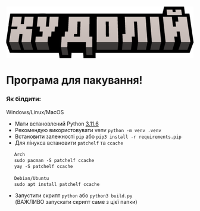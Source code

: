 ![Лого](https://github.com/xxanqw/hudoliy-resourcepack/blob/3e22022f440fbe8a61ce429501d7602c1b17a333/src/logo.png)  
# Програма для пакування!

### Як білдити:
Windows/Linux/MacOS
 - Мати встановлений Python [3.11.6](https://www.python.org/downloads/release/python-3116/#:~:text=Python%20community.-,Files,-Version)
 - Рекомендую використовувати venv `python -m venv .venv`
 - Встановити залежності `pip` або `pip3 install -r requirements.pip`
 - Для лінукса встановити `patchelf` та `ccache`
```
   Arch
   sudo pacman -S patchelf ccache
   yay -S patchelf ccache

   Debian/Ubuntu
   sudo apt install patchelf ccache
```
 - Запустити скрипт `python` або `python3 build.py`  
 (ВАЖЛИВО запускати скрипт саме з цієї папки)